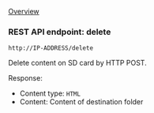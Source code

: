 [Overview](_Overview.md) 

### REST API endpoint: delete

`http://IP-ADDRESS/delete`


Delete content on SD card by HTTP POST.


Response:
  - Content type: `HTML`
  - Content: Content of destination folder
